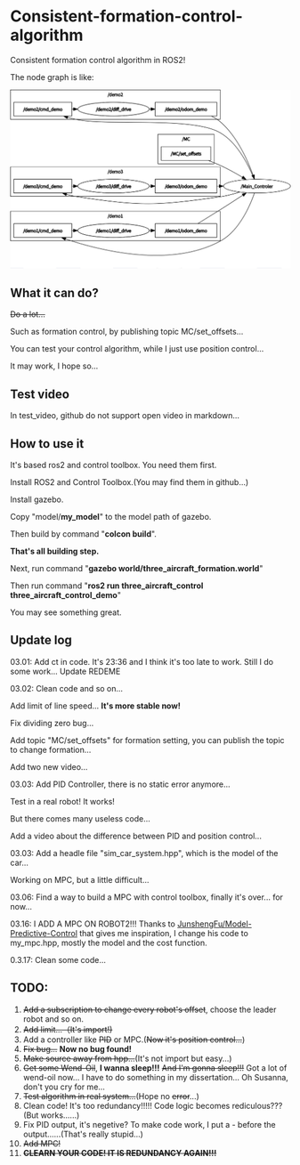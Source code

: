 # Consistent-formation-control-algorithm
Consistent formation control algorithm in ROS2!

The node graph is like:

![a node graph](./image/rosgraph.png)

## What it can do?

~~Do a lot...~~

Such as formation control, by publishing topic MC/set_offsets...

You can test your control algorithm, while I just use position control...

It may work, I hope so...

## Test video

In test_video, github do not support open video in markdown...

## How to use it

It's based ros2 and control toolbox. You need them first.

Install ROS2 and Control Toolbox.(You may find them in github...)

Install gazebo.

Copy "model/**my_model**" to the model path of gazebo.

Then build by command "**colcon build**".

**That's all building step.**

Next, run command "**gazebo world/three_aircraft_formation.world**"

Then run command "**ros2 run three_aircraft_control three_aircraft_control_demo**"

You may see something great.

## Update log

03.01: Add ct in code. It's 23:36 and I think it's too late to work. Still I do some work... Update REDEME

03.02: Clean code and so on...

Add limit of line speed... **It's more stable now!**

Fix dividing zero bug...

Add topic "MC/set_offsets" for formation setting, you can publish the topic to change formation...

Add two new video...

03.03: Add PID Controller, there is no  static error anymore...

Test in a real robot! It works!

But there comes many useless code...

Add a video about the difference between PID and position control...

03.03: Add a headle file "sim_car_system.hpp", which is the model of the car...

Working on MPC, but a little difficult...

03.06: Find a way to build a MPC with control toolbox, finally it's over... for now...

03.16: I ADD A MPC ON ROBOT2!!! Thanks to [JunshengFu/Model-Predictive-Control](https://github.com/JunshengFu/Model-Predictive-Control) that gives me inspiration, I change his code to my_mpc.hpp, mostly the model and the cost function.

0.3.17: Clean some code...

## TODO:

1. ~~Add a subscription to change every robot's offset~~, choose the leader robot and so on.
2. ~~Add limit...（It's import!)~~
3. Add a controller like ~~PID~~ or MPC.(~~Now it's position control...~~)
4. ~~Fix bug...~~ **Now no bug found!**
5. ~~Make source away from hpp...~~(It's not import but easy...)
6. ~~Get some Wend-Oil~~, **I wanna sleep!!!** ~~And I'm gonna sleep!!!~~ Got a lot of wend-oil now... I have to do something in my dissertation... Oh Susanna, don't you cry for me...
7. ~~Test algorithm in real system...~~(Hope no ~~error~~...)
8. Clean code! It's too redundancy!!!!! Code logic becomes rediculous??? (But works......)
9. Fix PID output, it's negetive? To make code work, I put a - before the output......(That's really stupid...)
10. ~~Add MPC!~~
11. ~~**CLEARN YOUR CODE! IT IS REDUNDANCY AGAIN!!!**~~
